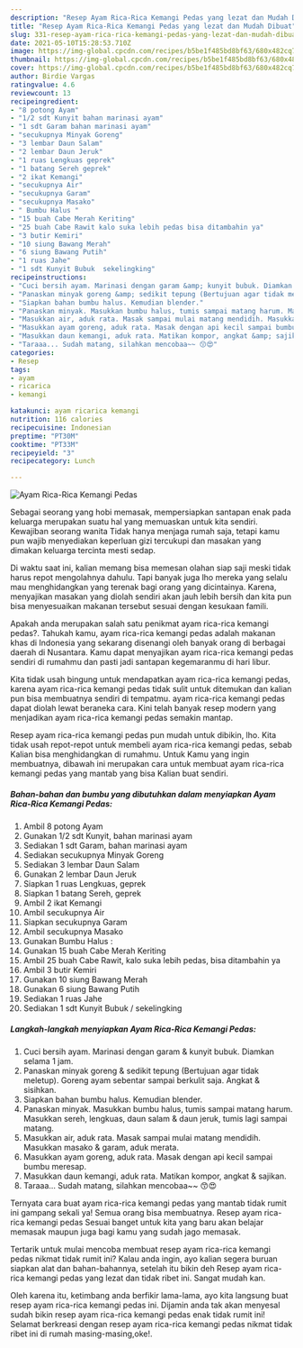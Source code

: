 ```yaml
---
description: "Resep Ayam Rica-Rica Kemangi Pedas yang lezat dan Mudah Dibuat"
title: "Resep Ayam Rica-Rica Kemangi Pedas yang lezat dan Mudah Dibuat"
slug: 331-resep-ayam-rica-rica-kemangi-pedas-yang-lezat-dan-mudah-dibuat
date: 2021-05-10T15:28:53.710Z
image: https://img-global.cpcdn.com/recipes/b5be1f485bd8bf63/680x482cq70/ayam-rica-rica-kemangi-pedas-foto-resep-utama.jpg
thumbnail: https://img-global.cpcdn.com/recipes/b5be1f485bd8bf63/680x482cq70/ayam-rica-rica-kemangi-pedas-foto-resep-utama.jpg
cover: https://img-global.cpcdn.com/recipes/b5be1f485bd8bf63/680x482cq70/ayam-rica-rica-kemangi-pedas-foto-resep-utama.jpg
author: Birdie Vargas
ratingvalue: 4.6
reviewcount: 13
recipeingredient:
- "8 potong Ayam"
- "1/2 sdt Kunyit bahan marinasi ayam"
- "1 sdt Garam bahan marinasi ayam"
- "secukupnya Minyak Goreng"
- "3 lembar Daun Salam"
- "2 lembar Daun Jeruk"
- "1 ruas Lengkuas geprek"
- "1 batang Sereh geprek"
- "2 ikat Kemangi"
- "secukupnya Air"
- "secukupnya Garam"
- "secukupnya Masako"
- " Bumbu Halus "
- "15 buah Cabe Merah Keriting"
- "25 buah Cabe Rawit kalo suka lebih pedas bisa ditambahin ya"
- "3 butir Kemiri"
- "10 siung Bawang Merah"
- "6 siung Bawang Putih"
- "1 ruas Jahe"
- "1 sdt Kunyit Bubuk  sekelingking"
recipeinstructions:
- "Cuci bersih ayam. Marinasi dengan garam &amp; kunyit bubuk. Diamkan selama 1 jam."
- "Panaskan minyak goreng &amp; sedikit tepung (Bertujuan agar tidak meletup). Goreng ayam sebentar sampai berkulit saja. Angkat &amp; sisihkan."
- "Siapkan bahan bumbu halus. Kemudian blender."
- "Panaskan minyak. Masukkan bumbu halus, tumis sampai matang harum. Masukkan sereh, lengkuas, daun salam &amp; daun jeruk, tumis lagi sampai matang."
- "Masukkan air, aduk rata. Masak sampai mulai matang mendidih. Masukkan masako &amp; garam, aduk merata."
- "Masukkan ayam goreng, aduk rata. Masak dengan api kecil sampai bumbu meresap."
- "Masukkan daun kemangi, aduk rata. Matikan kompor, angkat &amp; sajikan."
- "Taraaa... Sudah matang, silahkan mencobaa~~ 😙😍"
categories:
- Resep
tags:
- ayam
- ricarica
- kemangi

katakunci: ayam ricarica kemangi 
nutrition: 116 calories
recipecuisine: Indonesian
preptime: "PT30M"
cooktime: "PT33M"
recipeyield: "3"
recipecategory: Lunch

---
```



![Ayam Rica-Rica Kemangi Pedas](https://img-global.cpcdn.com/recipes/b5be1f485bd8bf63/680x482cq70/ayam-rica-rica-kemangi-pedas-foto-resep-utama.jpg)

Sebagai seorang yang hobi memasak, mempersiapkan santapan enak pada keluarga merupakan suatu hal yang memuaskan untuk kita sendiri. Kewajiban seorang  wanita Tidak hanya menjaga rumah saja, tetapi kamu pun wajib menyediakan keperluan gizi tercukupi dan masakan yang dimakan keluarga tercinta mesti sedap.

Di waktu  saat ini, kalian memang bisa memesan olahan siap saji meski tidak harus repot mengolahnya dahulu. Tapi banyak juga lho mereka yang selalu mau menghidangkan yang terenak bagi orang yang dicintainya. Karena, menyajikan masakan yang diolah sendiri akan jauh lebih bersih dan kita pun bisa menyesuaikan makanan tersebut sesuai dengan kesukaan famili. 



Apakah anda merupakan salah satu penikmat ayam rica-rica kemangi pedas?. Tahukah kamu, ayam rica-rica kemangi pedas adalah makanan khas di Indonesia yang sekarang disenangi oleh banyak orang di berbagai daerah di Nusantara. Kamu dapat menyajikan ayam rica-rica kemangi pedas sendiri di rumahmu dan pasti jadi santapan kegemaranmu di hari libur.

Kita tidak usah bingung untuk mendapatkan ayam rica-rica kemangi pedas, karena ayam rica-rica kemangi pedas tidak sulit untuk ditemukan dan kalian pun bisa membuatnya sendiri di tempatmu. ayam rica-rica kemangi pedas dapat diolah lewat beraneka cara. Kini telah banyak resep modern yang menjadikan ayam rica-rica kemangi pedas semakin mantap.

Resep ayam rica-rica kemangi pedas pun mudah untuk dibikin, lho. Kita tidak usah repot-repot untuk membeli ayam rica-rica kemangi pedas, sebab Kalian bisa menghidangkan di rumahmu. Untuk Kamu yang ingin membuatnya, dibawah ini merupakan cara untuk membuat ayam rica-rica kemangi pedas yang mantab yang bisa Kalian buat sendiri.

<!--inarticleads1-->

##### Bahan-bahan dan bumbu yang dibutuhkan dalam menyiapkan Ayam Rica-Rica Kemangi Pedas:

1. Ambil 8 potong Ayam
1. Gunakan 1/2 sdt Kunyit, bahan marinasi ayam
1. Sediakan 1 sdt Garam, bahan marinasi ayam
1. Sediakan secukupnya Minyak Goreng
1. Sediakan 3 lembar Daun Salam
1. Gunakan 2 lembar Daun Jeruk
1. Siapkan 1 ruas Lengkuas, geprek
1. Siapkan 1 batang Sereh, geprek
1. Ambil 2 ikat Kemangi
1. Ambil secukupnya Air
1. Siapkan secukupnya Garam
1. Ambil secukupnya Masako
1. Gunakan  Bumbu Halus :
1. Gunakan 15 buah Cabe Merah Keriting
1. Ambil 25 buah Cabe Rawit, kalo suka lebih pedas, bisa ditambahin ya
1. Ambil 3 butir Kemiri
1. Gunakan 10 siung Bawang Merah
1. Gunakan 6 siung Bawang Putih
1. Sediakan 1 ruas Jahe
1. Sediakan 1 sdt Kunyit Bubuk / sekelingking




<!--inarticleads2-->

##### Langkah-langkah menyiapkan Ayam Rica-Rica Kemangi Pedas:

1. Cuci bersih ayam. Marinasi dengan garam &amp; kunyit bubuk. Diamkan selama 1 jam.
1. Panaskan minyak goreng &amp; sedikit tepung (Bertujuan agar tidak meletup). Goreng ayam sebentar sampai berkulit saja. Angkat &amp; sisihkan.
1. Siapkan bahan bumbu halus. Kemudian blender.
1. Panaskan minyak. Masukkan bumbu halus, tumis sampai matang harum. Masukkan sereh, lengkuas, daun salam &amp; daun jeruk, tumis lagi sampai matang.
1. Masukkan air, aduk rata. Masak sampai mulai matang mendidih. Masukkan masako &amp; garam, aduk merata.
1. Masukkan ayam goreng, aduk rata. Masak dengan api kecil sampai bumbu meresap.
1. Masukkan daun kemangi, aduk rata. Matikan kompor, angkat &amp; sajikan.
1. Taraaa... Sudah matang, silahkan mencobaa~~ 😙😍




Ternyata cara buat ayam rica-rica kemangi pedas yang mantab tidak rumit ini gampang sekali ya! Semua orang bisa membuatnya. Resep ayam rica-rica kemangi pedas Sesuai banget untuk kita yang baru akan belajar memasak maupun juga bagi kamu yang sudah jago memasak.

Tertarik untuk mulai mencoba membuat resep ayam rica-rica kemangi pedas nikmat tidak rumit ini? Kalau anda ingin, ayo kalian segera buruan siapkan alat dan bahan-bahannya, setelah itu bikin deh Resep ayam rica-rica kemangi pedas yang lezat dan tidak ribet ini. Sangat mudah kan. 

Oleh karena itu, ketimbang anda berfikir lama-lama, ayo kita langsung buat resep ayam rica-rica kemangi pedas ini. Dijamin anda tak akan menyesal sudah bikin resep ayam rica-rica kemangi pedas enak tidak rumit ini! Selamat berkreasi dengan resep ayam rica-rica kemangi pedas nikmat tidak ribet ini di rumah masing-masing,oke!.

